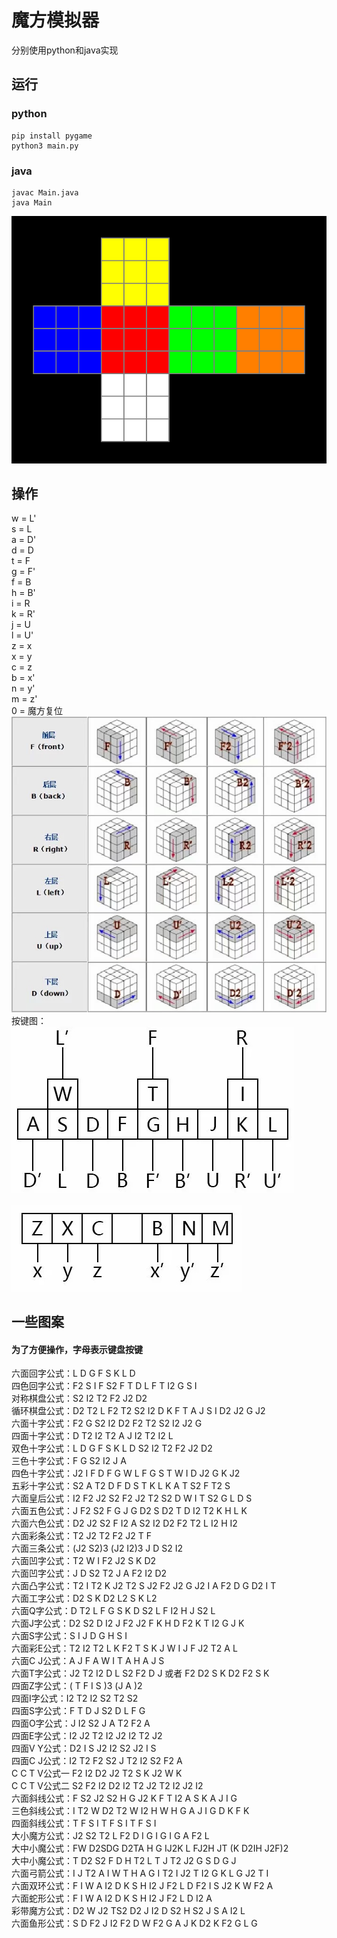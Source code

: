﻿# 魔方模拟器
分别使用python和java实现
## 运行
### python
```
pip install pygame
python3 main.py
```
### java
```
javac Main.java
java Main
```
![](images/demo.jpg)
## 操作
w = L'<br>
s = L<br>
a = D'<br>
d = D<br>
t = F<br>
g = F'<br>
f = B<br>
h = B'<br>
i = R<br>
k = R'<br>
j = U<br>
l = U'<br>
z = x<br>
x = y<br>
c = z<br>
b = x'<br>
n = y'<br>
m = z'<br>
0 = 魔方复位<br>
![](images/demo2.jpg)<br>
按键图：<br>
![](images/demo3.jpg)<br>
<br>
![](images/demo4.jpg)<br>
## 一些图案
#### 为了方便操作，字母表示键盘按键
六面回字公式：L D G F S K L D<br>
四色回字公式：F2 S I F S2 F T D L F T I2 G S I<br>
对称棋盘公式：S2 I2 T2 F2 J2 D2<br>
循环棋盘公式：D2 T2 L F2 T2 S2 I2 D K F T A J S I D2 J2 G J2<br>
六面十字公式：F2 G S2 I2 D2 F2 T2 S2 I2 J2 G<br>
四面十字公式：D T2 I2 T2 A J I2 T2 I2 L<br>
双色十字公式：L D G F S K L D S2 I2 T2 F2 J2 D2<br>
三色十字公式：F G S2 I2 J A<br>
四色十字公式：J2 I F D F G W L F G S T W I D J2 G K J2<br>
五彩十字公式：S2 A T2 D F D S T K L K A T S2 F T2 S<br>
六面皇后公式：I2 F2 J2 S2 F2 J2 T2 S2 D W I T S2 G L D S<br>
六面五色公式：J F2 S2 F G J G D2 S D2 T D I2 T2 K H L K<br>
六面六色公式：D2 J2 S2 F I2 A S2 I2 D2 F2 T2 L I2 H I2<br>
六面彩条公式：T2 J2 T2 F2 J2 T F<br>
六面三条公式：(J2 S2)3 (J2 I2)3 J D S2 I2<br>
六面凹字公式：T2 W I F2 J2 S K D2<br>
六面凹字公式：J D S2 T2 J A F2 I2 D2<br>
六面凸字公式：T2 I T2 K J2 T2 S J2 F2 J2 G J2 I A F2 D G D2 I T<br>
六面工字公式：D2 S K D2 L2 S K L2<br>
六面Q字公式：D T2 L F G S K D S2 L F I2 H J S2 L<br>
六面J字公式：D2 S2 D I2 J F2 J2 F K H D F2 K T I2 G J K<br>
六面S字公式：S I J D G H S I<br>
六面彩E公式：T2 I2 T2 L K F2 T S K J W I J F J2 T2 A L<br>
六面C J公式：A J F A W I T A H A J S<br>
六面T字公式：J2 T2 I2 D L S2 F2 D J 或者 F2 D2 S K D2 F2 S K<br>
四面Z字公式：( T F I S )3 (J A )2<br>
四面I字公式：I2 T2 I2 S2 T2 S2<br>
四面S字公式：F T D J S2 D L F G<br>
四面O字公式：J I2 S2 J A T2 F2 A<br>
四面E字公式：I2 J2 T2 I2 J2 I2 T2 J2<br>
四面V Y公式：D2 I S J2 I2 S2 J2 I S<br>
四面C J公式：I2 T2 F2 S2 J T2 I2 S2 F2 A<br>
C C T V公式一 F2 I2 D2 J2 T2 S K J2 W K<br>
C C T V公式二 S2 F2 I2 D2 I2 T2 J2 T2 I2 J2 I2<br>
六面斜线公式：F S2 J2 S2 H G J2 K F T I2 A S K A J I G<br>
三色斜线公式：I T2 W D2 T2 W I2 H W H G A J I G D K F K<br>
四面斜线公式：T F S I T F S I T F S I<br>
大小魔方公式：J2 S2 T2 L F2 D I G I G I G A F2 L<br>
大中小魔公式：FW D2SDG D2TA H G IJ2K L FJ2H JT (K D2IH J2F)2<br>
大中小魔公式：T D2 S2 F D H T2 L T J T2 J2 G S D G J<br>
六面弓箭公式：I J T2 A I W T H A G I T2 I J2 T I2 G K L G J2 T I<br>
六面双环公式：F I W A I2 D K S H I2 J F2 L D F2 I S J2 K W F2 A<br>
六面蛇形公式：F I W A I2 D K S H I2 J F2 L D I2 A<br>
彩带魔方公式：D2 W J2 TS2 D2 J I2 D S2 H S2 J S A I2 L<br>
六面鱼形公式：S D F2 J I2 F2 D W F2 G A J K D2 K F2 G L G
